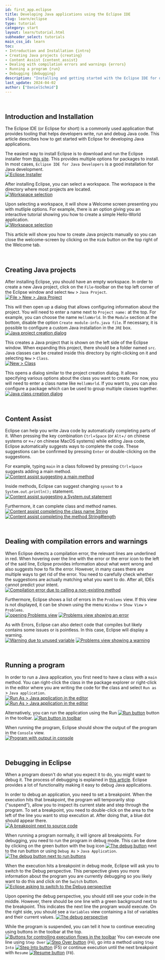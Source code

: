 ```yaml
---
id: first_app.eclipse
title: Developing Java applications using the Eclipse IDE
slug: learn/eclipse
type: tutorial
category: start
layout: learn/tutorial.html
subheader_select: tutorials
main_css_id: learn
toc:
- Introduction and Installation {intro}
- Creating Java projects {creating}
- Content Assist {content_assist}
- Dealing with compilation errors and warnings {errors}
- Running a program {run}
- Debugging {debugging}
description: "Installing and getting started with the Eclipse IDE for developing Java applications"
last_update: 2024-04-02
author: ["DanielSchmid"]
---
```

<a id="intro">&nbsp;</a>
## Introduction and Installation

The Eclipse IDE (or Eclipse for short) is a commonly used application that provides tooling that helps developers write, run and debug Java code. This article describes how to get started with Eclipse for developing Java applications.

The easiest way to install Eclipse is to download and run the Eclipse installer from [this site](https://www.eclipse.org/downloads/packages/installer). This provides multiple options for packages to install. In most cases, `Eclipse IDE for Java Developers` is a good installation for Java development.  
[![Eclipse Installer](/assets/images/eclipse/install.png)](/assets/images/eclipse/install.png)

After installing Eclipse, you can select a workspace. The workspace is the directory where most projects are located.  
[![Workspace selection](/assets/images/eclipse/workspace_selection.png)](/assets/images/eclipse/workspace_selection.png)

Upon selecting a workspace, it will show a Welcome screen presenting you with mutliple options. For example, there is an option giving you an interactive tutorial showing you how to create a simple Hello-World application.  
[![Workspace selection](/assets/images/eclipse/welcome.png)](/assets/images/eclipse/welcome.png)

This article will show you how to create Java projects manually so you can close the welcome-screen by clicking on the `Hide` button on the top right of the Welcome tab.

<a id="creating">&nbsp;</a>
## Creating Java projects

After installing Eclipse, you should have an empty workspace. In order to create a new Java project, click on the `File`-toolbar on the top left corner of the Eclipse window and select `New` > `Java Project`.  
[![File > New > Java Project](/assets/images/eclipse/file_create_project.png)](/assets/images/eclipse/file_create_project.png)

This will then open up a dialog that allows configuring information about the project. You will need to enter a name next to `Project name:` at the top. For example, you can choose the name `HelloWorld`. In the `Module` section at the bottom, disable the option `Create module-info.java file`. If necessary, it is possible to configure a custom Java installation in the `JRE` box.  
[![Java project creation dialog](/assets/images/eclipse/create_java_project.gif)](/assets/images/eclipse/create_java_project.gif)

This creates a Java project that is shown on the left side of the Eclipse window. When expanding this project, there should be a folder named `src`. Java classes can be created inside this directory by right-clicking on it and selecting `New` > `Class`.  
[![New > Class](/assets/images/eclipse/create_class.png)](/assets/images/eclipse/create_class.png)

This opens a dialog similar to the project creation dialog. It allows specifying various options about the class you want to create. For now, you will need to enter a class name like `HelloWorld`. If you want to, you can also configure a package which can be used to group multiple classes together.  
[![Java class creation dialog](/assets/images/eclipse/java_class_creation.png)](/assets/images/eclipse/java_class_creation.png)

<a id="content_assist">&nbsp;</a>
## Content Assist

Eclipse can help you write Java code by automatically completing parts of it. When pressing the key combination `Ctrl`+`Space` (or `Alt`+`/` on chinese systems or `⌘`+`/` on chinese MacOS systems) while editing Java code, Eclipse automatically suggests ways to complete the code. These suggestions can be confirmed by pressing `Enter` or double-clicking on the suggestions.

For example, typing `main` in a class followed by pressing `Ctrl`+`Space` suggests adding a main method.  
[![Content assist suggesting a main method](/assets/images/eclipse/content_assist_main.png)](/assets/images/eclipse/content_assist_main.png)

Inside methods, Eclipse can suggest changing `sysout` to a `System.out.println();` statement.  
[![Content assist suggesting a System.out statement](/assets/images/eclipse/content_assist_sysout.png)](/assets/images/eclipse/content_assist_sysout.png)

Furthermore, it can complete class and method names.  
[![Content assist completing the class name String](/assets/images/eclipse/content_assist_suggest_class.png)](/assets/images/eclipse/content_assist_suggest_class.png)
[![Content assist completing the method String#length](/assets/images/eclipse/content_assist_suggest_method.png)](/assets/images/eclipse/content_assist_suggest_method.png)

<a id="errors">&nbsp;</a>
## Dealing with compilation errors and warnings

When Eclipse detects a compilation error, the relevant lines are underlined in red. When hovering over the line with the error or the error icon to the left of the said line, Eclipse provides information about what went wrong and also suggests how to fix the error. However, in many cases there are multiple ways to get rid of the error. You need to carefully check whether the suggestions are actually matching what you want to do. After all, IDEs cannot predict your intent.  
[![Compilation error due to calling a non-existing method](/assets/images/eclipse/compilation_error.png)](/assets/images/eclipse/compilation_error.png)

Furthermore, Eclipse shows a list of errors in the `Problems` view. If this view is not displayed, it can be shown using the menu `Window` > `Show View` > `Problems`.  
[![opening Problems view](/assets/images/eclipse/open_problems_view.png)](/assets/images/eclipse/open_problems_view.png)
[![Problems view showing an error](/assets/images/eclipse/problems_view.png)](/assets/images/eclipse/problems_view.png)

As with Errors, Eclipse can also detect code that compiles but likely contains some issues or is pointless. In this case, Eclipse will display a warning.  
[![Warning due to unused variable](/assets/images/eclipse/warning.png)](/assets/images/eclipse/warning.png)
[![Problems view showing a warning](/assets/images/eclipse/problems_view_warning.png)](/assets/images/eclipse/problems_view_warning.png)

<a id="run">&nbsp;</a>
## Running a program

In order to run a Java application, you first need to have a class with a `main` method. You can right-click the class in the package explorer or right-click in the editor where you are writing the code for the class and select `Run as` > `Java application`.  
[![Run As > Java application in the editor](/assets/images/eclipse/run_as_editor.png)](/assets/images/eclipse/run_as_editor.png)  
[![Run As > Java application in the editor](/assets/images/eclipse/run_as_package_explorer.png)](/assets/images/eclipse/run_as_package_explorer.png)

Alternatively, you can run the application using the Run [![Run button](/assets/images/eclipse/run_button.png)](/assets/images/eclipse/run_button.png) button in the toolbar. [![Run button in toolbar](/assets/images/eclipse/run_buttons_toolbar.png)](/assets/images/eclipse/run_buttons_toolbar.png)

When running the program, Eclipse should show the output of the program in the `Console` view.  
[![Program with output in console](/assets/images/eclipse/console_output.png)](/assets/images/eclipse/console_output.png)

<a id="debugging">&nbsp;</a>
## Debugging in Eclipse

When a program doesn't do what you expect it to do, you might want to debug it. The process of debugging is explained in [this article](/learn/debugging). Eclipse provides a lot of functionality making it easy to debug Java applications.

In order to debug an application, you need to set a breakpoint. When the execution hits that breakpoint, the program will temporarily stop ("suspend"), allow you to inspect its current state and step through the program. To set a breakpoint, you need to double-click on the area to the left of the line you want to stop execution at. After doing that, a blue dot should appear there.  
[![A breakpoint next to source code](/assets/images/eclipse/breakpoint.png)](/assets/images/eclipse/breakpoint.png)

When running a program normally, it will ignore all breakpoints. For debugging, you need to run the program in debug mode. This can be done by clicking on the green button with the bug icon [![The debug button](/assets/images/eclipse/debug_button.png)](/assets/images/eclipse/debug_button.png) next to the run button or using `Debug As` > `Java Application`.  
[![The debug button next to run buttons](/assets/images/eclipse/debug_button_in_toolbar.png)](/assets/images/eclipse/debug_button_in_toolbar.png)

When the execution hits a breakpoint in debug mode, Eclipse will ask you to switch to the Debug perspective. This perspective gives you more information about the program you are currently debugging so you likely want to do this and click on the `Switch` button.  
[![Eclipse asking to switch to the Debug perspective](/assets/images/eclipse/debug_perspective_switch.png)](/assets/images/eclipse/debug_perspective_switch.png)

Upon opening the debug perspective, you should still see your code in the middle. However, there should be one line with a green background next to the breakpoint. This indicates the next line the program would execute. On the right side, you should see a `Variables` view containing a list of variables and their current values.
[![The debug perspective](/assets/images/eclipse/debug_perspective.png)](/assets/images/eclipse/debug_perspective.png)

While the program is suspended, you can tell it how to continue executing using buttons in the toolbar at the top.
[![Buttons for controlling execution flows in the toolbar](/assets/images/eclipse/debug_toolbar_buttons.png)](/assets/images/eclipse/debug_toolbar_buttons.png)
You can execute one line using `Step Over` [![Step Over button](/assets/images/eclipse/debug_step_over.png)](/assets/images/eclipse/debug_step_over.png) (`F6`), go into a method using `Step Into` [![Step Into button](/assets/images/eclipse/debug_step_into.png)](/assets/images/eclipse/debug_step_into.png) (F5) or continue execution until the next breakpoint with `Resume` [![Resume button](/assets/images/eclipse/debug_resume.png)](/assets/images/eclipse/debug_resume.png) (`F8`).
